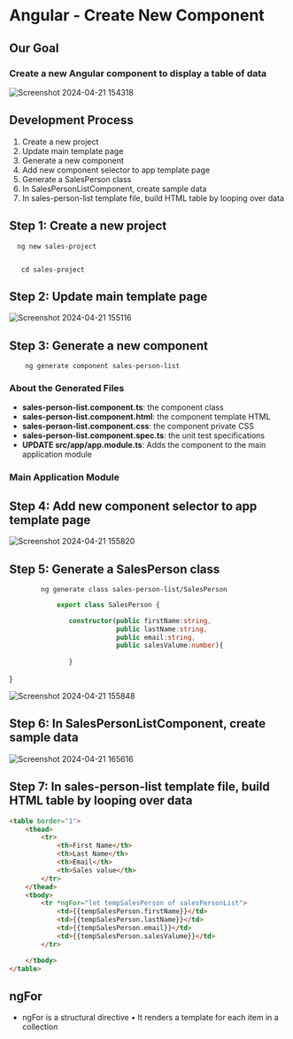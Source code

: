 # Angular - Create New Component

## Our Goal
### Create a new Angular component to display a table of data

![Screenshot 2024-04-21 154318](https://github.com/OmprakashOrnold/DailyNotes/assets/36263846/8738cad9-1912-487c-bf33-dc230ac089dc)

## Development Process

1. Create a new project
2. Update main template page
3. Generate a new component
4. Add new component selector to app template page
5. Generate a SalesPerson class
6. In SalesPersonListComponent, create sample data
7. In sales-person-list template file, build HTML table by looping over data

## Step 1: Create a new project
      
      ng new sales-project


       cd sales-project 

## Step 2: Update main template page

![Screenshot 2024-04-21 155116](https://github.com/OmprakashOrnold/DailyNotes/assets/36263846/26493b2e-4de6-494b-b591-447943dedf83)

## Step 3: Generate a new component

        ng generate component sales-person-list

### About the Generated Files

- **sales-person-list.component.ts**: the component class
- **sales-person-list.component.html**: the component template HTML
- **sales-person-list.component.css**: the component private CSS
- **sales-person-list.component.spec.ts**: the unit test specifications
- **UPDATE src/app/app.module.ts**: Adds the component to the main application module

### Main Application Module

## Step 4: Add new component selector to app template page

![Screenshot 2024-04-21 155820](https://github.com/OmprakashOrnold/DailyNotes/assets/36263846/9186682d-071d-4d95-86d3-f7bba4250c03)

## Step 5: Generate a SalesPerson class

            ng generate class sales-person-list/SalesPerson

```typescript
            export class SalesPerson {

               constructor(public firstName:string,
                           public lastName:string,
                           public email:string,
                           public salesValume:number){
                
               }
```

}

![Screenshot 2024-04-21 155848](https://github.com/OmprakashOrnold/DailyNotes/assets/36263846/73c1d9b2-b5fe-453c-9f86-dd33cacdd924)
## Step 6: In SalesPersonListComponent, create sample data
![Screenshot 2024-04-21 165616](https://github.com/OmprakashOrnold/DailyNotes/assets/36263846/6b410a57-0e9b-4755-9cac-a01b07ed2e5d)


## Step 7: In sales-person-list template file, build HTML table by looping over data
```html
<table border="1">
    <thead>
        <tr>
            <th>First Name</th>
            <th>Last Name</th>
            <th>Email</th>
            <th>Sales value</th>
        </tr>
    </thead>
    <tbody>
        <tr *ngFor="let tempSalesPerson of salesPersonList">
            <td>{{tempSalesPerson.firstName}}</td>
            <td>{{tempSalesPerson.lastName}}</td>
            <td>{{tempSalesPerson.email}}</td>
            <td>{{tempSalesPerson.salesValume}}</td>
        </tr>

    </tbody>
</table>

```
## ngFor 

- ngFor is a structural directive
• It renders a template for each item in a collection

